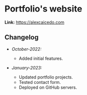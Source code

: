 # **Portfolio's website**
**Link:** https://alexcaicedo.com

## **Changelog**
- *October-2022:* 
    - Added initial features.

- *January-2023:*
    - Updated portfolio projects.
    - Tested contact form.
    - Deployed on GitHub servers.
